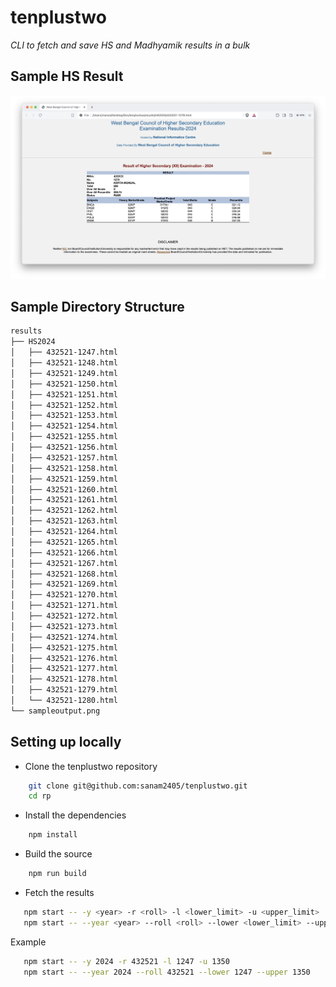 # tenplustwo

_CLI to fetch and save HS and Madhyamik results in a bulk_

## Sample HS Result

![](results/sampleoutput.png)

## Sample Directory Structure

```bash
results
├── HS2024
│   ├── 432521-1247.html
│   ├── 432521-1248.html
│   ├── 432521-1249.html
│   ├── 432521-1250.html
│   ├── 432521-1251.html
│   ├── 432521-1252.html
│   ├── 432521-1253.html
│   ├── 432521-1254.html
│   ├── 432521-1255.html
│   ├── 432521-1256.html
│   ├── 432521-1257.html
│   ├── 432521-1258.html
│   ├── 432521-1259.html
│   ├── 432521-1260.html
│   ├── 432521-1261.html
│   ├── 432521-1262.html
│   ├── 432521-1263.html
│   ├── 432521-1264.html
│   ├── 432521-1265.html
│   ├── 432521-1266.html
│   ├── 432521-1267.html
│   ├── 432521-1268.html
│   ├── 432521-1269.html
│   ├── 432521-1270.html
│   ├── 432521-1271.html
│   ├── 432521-1272.html
│   ├── 432521-1273.html
│   ├── 432521-1274.html
│   ├── 432521-1275.html
│   ├── 432521-1276.html
│   ├── 432521-1277.html
│   ├── 432521-1278.html
│   ├── 432521-1279.html
│   └── 432521-1280.html
└── sampleoutput.png
```

## Setting up locally

- Clone the tenplustwo repository

```bash
    git clone git@github.com:sanam2405/tenplustwo.git
    cd rp
```

- Install the dependencies

```bash
    npm install
```

- Build the source

```bash
    npm run build
```

- Fetch the results

```bash
   npm start -- -y <year> -r <roll> -l <lower_limit> -u <upper_limit>
   npm start -- --year <year> --roll <roll> --lower <lower_limit> --upper <upper_limit>
```

Example

```bash
   npm start -- -y 2024 -r 432521 -l 1247 -u 1350
   npm start -- --year 2024 --roll 432521 --lower 1247 --upper 1350
```
